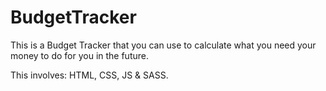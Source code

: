 # BudgetTracker

This is a Budget Tracker that you can use to calculate what you need your money to do for you in the future.

This involves: HTML, CSS, JS & SASS.